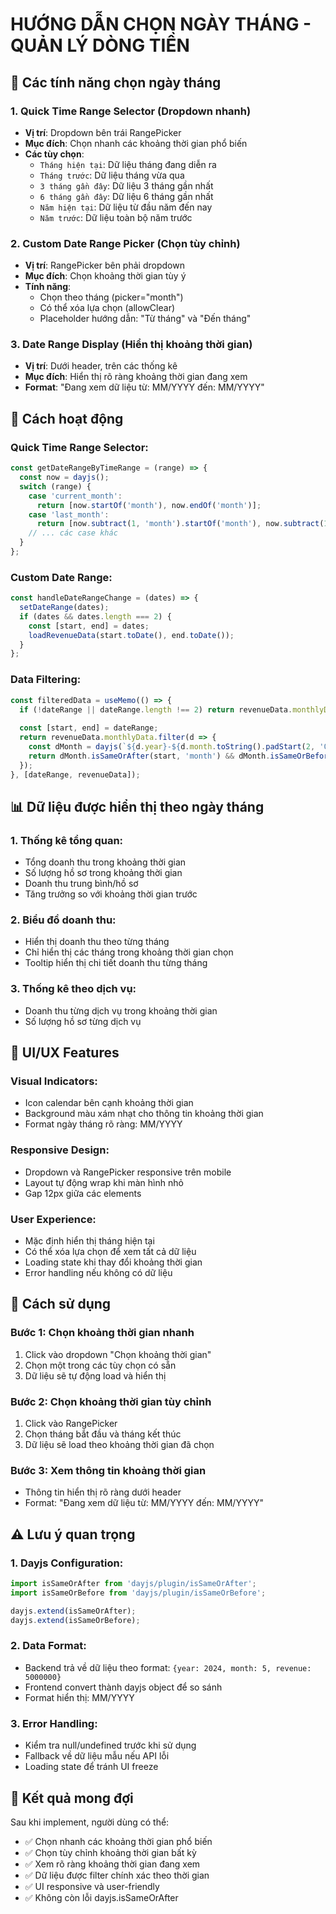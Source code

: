 # HƯỚNG DẪN CHỌN NGÀY THÁNG - QUẢN LÝ DÒNG TIỀN

## 🎯 Các tính năng chọn ngày tháng

### 1. **Quick Time Range Selector** (Dropdown nhanh)
- **Vị trí**: Dropdown bên trái RangePicker
- **Mục đích**: Chọn nhanh các khoảng thời gian phổ biến
- **Các tùy chọn**:
  - `Tháng hiện tại`: Dữ liệu tháng đang diễn ra
  - `Tháng trước`: Dữ liệu tháng vừa qua
  - `3 tháng gần đây`: Dữ liệu 3 tháng gần nhất
  - `6 tháng gần đây`: Dữ liệu 6 tháng gần nhất
  - `Năm hiện tại`: Dữ liệu từ đầu năm đến nay
  - `Năm trước`: Dữ liệu toàn bộ năm trước

### 2. **Custom Date Range Picker** (Chọn tùy chỉnh)
- **Vị trí**: RangePicker bên phải dropdown
- **Mục đích**: Chọn khoảng thời gian tùy ý
- **Tính năng**:
  - Chọn theo tháng (picker="month")
  - Có thể xóa lựa chọn (allowClear)
  - Placeholder hướng dẫn: "Từ tháng" và "Đến tháng"

### 3. **Date Range Display** (Hiển thị khoảng thời gian)
- **Vị trí**: Dưới header, trên các thống kê
- **Mục đích**: Hiển thị rõ ràng khoảng thời gian đang xem
- **Format**: "Đang xem dữ liệu từ: MM/YYYY đến: MM/YYYY"

## 🔧 Cách hoạt động

### **Quick Time Range Selector:**
```javascript
const getDateRangeByTimeRange = (range) => {
  const now = dayjs();
  switch (range) {
    case 'current_month':
      return [now.startOf('month'), now.endOf('month')];
    case 'last_month':
      return [now.subtract(1, 'month').startOf('month'), now.subtract(1, 'month').endOf('month')];
    // ... các case khác
  }
};
```

### **Custom Date Range:**
```javascript
const handleDateRangeChange = (dates) => {
  setDateRange(dates);
  if (dates && dates.length === 2) {
    const [start, end] = dates;
    loadRevenueData(start.toDate(), end.toDate());
  }
};
```

### **Data Filtering:**
```javascript
const filteredData = useMemo(() => {
  if (!dateRange || dateRange.length !== 2) return revenueData.monthlyData;
  
  const [start, end] = dateRange;
  return revenueData.monthlyData.filter(d => {
    const dMonth = dayjs(`${d.year}-${d.month.toString().padStart(2, '0')}-01`);
    return dMonth.isSameOrAfter(start, 'month') && dMonth.isSameOrBefore(end, 'month');
  });
}, [dateRange, revenueData]);
```

## 📊 Dữ liệu được hiển thị theo ngày tháng

### **1. Thống kê tổng quan:**
- Tổng doanh thu trong khoảng thời gian
- Số lượng hồ sơ trong khoảng thời gian
- Doanh thu trung bình/hồ sơ
- Tăng trưởng so với khoảng thời gian trước

### **2. Biểu đồ doanh thu:**
- Hiển thị doanh thu theo từng tháng
- Chỉ hiển thị các tháng trong khoảng thời gian chọn
- Tooltip hiển thị chi tiết doanh thu từng tháng

### **3. Thống kê theo dịch vụ:**
- Doanh thu từng dịch vụ trong khoảng thời gian
- Số lượng hồ sơ từng dịch vụ

## 🎨 UI/UX Features

### **Visual Indicators:**
- Icon calendar bên cạnh khoảng thời gian
- Background màu xám nhạt cho thông tin khoảng thời gian
- Format ngày tháng rõ ràng: MM/YYYY

### **Responsive Design:**
- Dropdown và RangePicker responsive trên mobile
- Layout tự động wrap khi màn hình nhỏ
- Gap 12px giữa các elements

### **User Experience:**
- Mặc định hiển thị tháng hiện tại
- Có thể xóa lựa chọn để xem tất cả dữ liệu
- Loading state khi thay đổi khoảng thời gian
- Error handling nếu không có dữ liệu

## 🚀 Cách sử dụng

### **Bước 1: Chọn khoảng thời gian nhanh**
1. Click vào dropdown "Chọn khoảng thời gian"
2. Chọn một trong các tùy chọn có sẵn
3. Dữ liệu sẽ tự động load và hiển thị

### **Bước 2: Chọn khoảng thời gian tùy chỉnh**
1. Click vào RangePicker
2. Chọn tháng bắt đầu và tháng kết thúc
3. Dữ liệu sẽ load theo khoảng thời gian đã chọn

### **Bước 3: Xem thông tin khoảng thời gian**
- Thông tin hiển thị rõ ràng dưới header
- Format: "Đang xem dữ liệu từ: MM/YYYY đến: MM/YYYY"

## ⚠️ Lưu ý quan trọng

### **1. Dayjs Configuration:**
```javascript
import isSameOrAfter from 'dayjs/plugin/isSameOrAfter';
import isSameOrBefore from 'dayjs/plugin/isSameOrBefore';

dayjs.extend(isSameOrAfter);
dayjs.extend(isSameOrBefore);
```

### **2. Data Format:**
- Backend trả về dữ liệu theo format: `{year: 2024, month: 5, revenue: 5000000}`
- Frontend convert thành dayjs object để so sánh
- Format hiển thị: MM/YYYY

### **3. Error Handling:**
- Kiểm tra null/undefined trước khi sử dụng
- Fallback về dữ liệu mẫu nếu API lỗi
- Loading state để tránh UI freeze

## 🎯 Kết quả mong đợi

Sau khi implement, người dùng có thể:
- ✅ Chọn nhanh các khoảng thời gian phổ biến
- ✅ Chọn tùy chỉnh khoảng thời gian bất kỳ
- ✅ Xem rõ ràng khoảng thời gian đang xem
- ✅ Dữ liệu được filter chính xác theo thời gian
- ✅ UI responsive và user-friendly
- ✅ Không còn lỗi dayjs.isSameOrAfter 